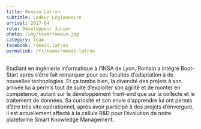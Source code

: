 ```yaml
---
title: Romain Latron
subtitle: Codeur Légionnaire
arrival: 2017-04
role: Développeur Junior
photo: /img/team/romain.jpg
category: team
facebook: romain.latron
permalink: /fr/team/romain-latron
---
```

Etudiant en ingénierie informatique à l’INSA de Lyon, Romain a intégré Boot-Start après s’être fait remarquer pour ses facultés d’adaptation à de nouvelles technologies. Et ça tombe bien, la diversité des projets à son arrivée lui a permis tout de suite d’exploiter son agilité et de monter en compétence, autant sur le développement front-end que sur la collecte et le traitement de données. Sa curiosité et son envie d’apprendre lui ont permis d’être très vite opérationnel, après avoir participé à des projets d’envergure, il est actuellement affecté à la cellule R&D pour l’évolution de notre plateforme Smart Knowledge Management.
